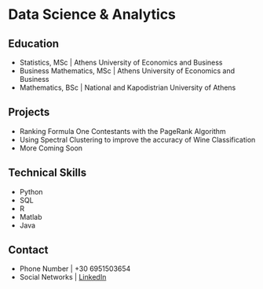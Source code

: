 # Data Science & Analytics 

## Education
- Statistics, MSc | Athens University of Economics and Business
- Business Mathematics, MSc | Athens University of Economics and Business
- Mathematics, BSc | National and Kapodistrian University of Athens

## Projects
- Ranking Formula One Contestants with the PageRank Algorithm
- Using Spectral Clustering to improve the accuracy of Wine Classification
- More Coming Soon

## Technical Skills
- Python
- SQL
- R
- Matlab
- Java

## Contact
- Phone Number | +30 6951503654
- Social Networks | [LinkedIn]([https://www.linkedin.com/in/dimitris-bouttner/)

